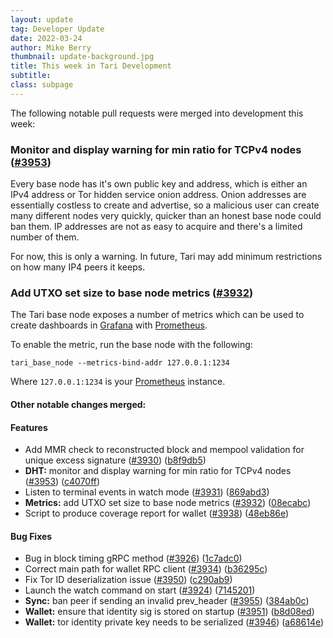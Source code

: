```yaml
---
layout: update
tag: Developer Update
date: 2022-03-24
author: Mike Berry
thumbnail: update-background.jpg
title: This week in Tari Development
subtitle: 
class: subpage
---
```


The following notable pull requests were merged into development this week:


### Monitor and display warning for min ratio for TCPv4 nodes ([#3953](https://github.com/tari-project/tari/issues/3953))

Every base node has it's own public key and address, which is either an IPv4 address or Tor hidden service onion address. Onion addresses are essentially costless to create and advertise, so a malicious user can create
many different nodes very quickly, quicker than an honest base node could ban them. IP addresses are not as easy to acquire and there's a limited number of them.

For now, this is only a warning. In future, Tari may add minimum restrictions on how many IP4 peers it keeps.

### Add UTXO set size to base node metrics ([#3932](https://github.com/tari-project/tari/issues/3932))

The Tari base node exposes a number of metrics which can be used to create dashboards in [Grafana] with [Prometheus].

To enable the metric, run the base node with the following:

`tari_base_node --metrics-bind-addr 127.0.0.1:1234`

Where `127.0.0.1:1234` is your [Prometheus] instance.

#### Other notable changes merged: 

#### Features

* Add MMR check to reconstructed block and mempool validation for unique excess signature ([#3930](https://github.com/tari-project/tari/issues/3930)) ([b8f9db5](https://github.com/tari-project/tari/commit/b8f9db50e3bca2e1c4364929cebca1c6a3485956))
* **DHT:** monitor and display warning for min ratio for TCPv4 nodes ([#3953](https://github.com/tari-project/tari/issues/3953)) ([c4070ff](https://github.com/tari-project/tari/commit/c4070ffb1b90ac6f6d37394bfa74b8699f366303))
* Listen to terminal events in watch mode ([#3931](https://github.com/tari-project/tari/issues/3931)) ([869abd3](https://github.com/tari-project/tari/commit/869abd3ad1453616c0f1d755611bd9a53ccd8e2f))
* **Metrics:** add UTXO set size to base node metrics ([#3932](https://github.com/tari-project/tari/issues/3932)) ([08ecabc](https://github.com/tari-project/tari/commit/08ecabc4559cb9968232b7b4021994e7d88dff31))
* Script to produce coverage report for wallet ([#3938](https://github.com/tari-project/tari/issues/3938)) ([48eb86e](https://github.com/tari-project/tari/commit/48eb86effaaa5823c5a6ea4589a3c471784f3c38))


#### Bug Fixes

* Bug in block timing gRPC method ([#3926](https://github.com/tari-project/tari/issues/3926)) ([1c7adc0](https://github.com/tari-project/tari/commit/1c7adc0e71c8e03b192b1eab3010941989d207a2))
* Correct main path for wallet RPC client ([#3934](https://github.com/tari-project/tari/issues/3934)) ([b36295c](https://github.com/tari-project/tari/commit/b36295c7c08541f3bed7d38d29bcb95b7c7eeba0))
* Fix Tor ID deserialization issue ([#3950](https://github.com/tari-project/tari/issues/3950)) ([c290ab9](https://github.com/tari-project/tari/commit/c290ab974406c5c7d787e2220bcc7d8ea11909a6))
* Launch the watch command on start ([#3924](https://github.com/tari-project/tari/issues/3924)) ([7145201](https://github.com/tari-project/tari/commit/71452013493a9ce87ce8ee20621a08ebe7d03391))
* **Sync:** ban peer if sending an invalid prev_header ([#3955](https://github.com/tari-project/tari/issues/3955)) ([384ab0c](https://github.com/tari-project/tari/commit/384ab0ceddd25b5b31722fe639229c0ecf554926))
* **Wallet:** ensure that identity sig is stored on startup ([#3951](https://github.com/tari-project/tari/issues/3951)) ([b8d08ed](https://github.com/tari-project/tari/commit/b8d08ed17c23d74b7309867cafd128c136555f82))
* **Wallet:** tor identity private key needs to be serialized ([#3946](https://github.com/tari-project/tari/issues/3946)) ([a68614e](https://github.com/tari-project/tari/commit/a68614e55313270b8a22a68a4cc802780030cfca))

[Prometheus]: https://prometheus.io/
[Grafana]: https://grafana.com/